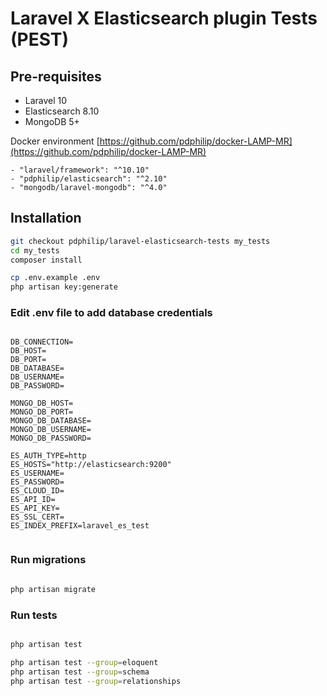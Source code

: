 # Laravel X Elasticsearch plugin Tests (PEST)

## Pre-requisites

- Laravel 10
- Elasticsearch 8.10
- MongoDB 5+

Docker environment [https://github.com/pdphilip/docker-LAMP-MR](https://github.com/pdphilip/docker-LAMP-MR)

```
- "laravel/framework": "^10.10"
- "pdphilip/elasticsearch": "^2.10"
- "mongodb/laravel-mongodb": "^4.0"
```

## Installation

```bash
git checkout pdphilip/laravel-elasticsearch-tests my_tests
cd my_tests
composer install

cp .env.example .env
php artisan key:generate

```

### Edit .env file to add database credentials

```dotenv

DB_CONNECTION=
DB_HOST=
DB_PORT=
DB_DATABASE=
DB_USERNAME=
DB_PASSWORD=

MONGO_DB_HOST=
MONGO_DB_PORT=
MONGO_DB_DATABASE=
MONGO_DB_USERNAME=
MONGO_DB_PASSWORD=

ES_AUTH_TYPE=http
ES_HOSTS="http://elasticsearch:9200"
ES_USERNAME=
ES_PASSWORD=
ES_CLOUD_ID=
ES_API_ID=
ES_API_KEY=
ES_SSL_CERT=
ES_INDEX_PREFIX=laravel_es_test


```

### Run migrations

```bash

php artisan migrate

```

### Run tests

```bash

php artisan test

php artisan test --group=eloquent
php artisan test --group=schema
php artisan test --group=relationships


```
